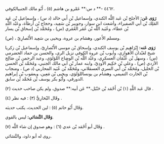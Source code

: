 ٤٤٦٢ -** د س:** عَمْرو بن هاشم (٥) ، أَبُو مالك الجنبيالكوفي.

**رَوَى عَن:** الأجلح بْن عَبد اللَّه الكندي، وإسماعيل بْن أَبي خالد (د س) ، وإسماعيل بْن عَبد المَلِك بْن أَبي الصفيراء، وأشعث ابن سوار، وجويبر بْن سَعِيد، وحجاج بْن أرطأة، وعَبْد اللَّهِ بْن عطاء، وعُبَيد اللَّه بْن عُمَر العُمَري (س) ، ومُحَمَّد بْن إسحاق بْن يسار

(ص) ، ومسلم الأَعور، وهشام بن عروة، ويحيى بن سَعِيد الأَنْصارِيّ.

**رَوَى عَنه:** إِبْرَاهِيم بْن يوسف الكندي، وإسحاق بْن موسى الأَنْصارِيّ، وإسماعيل بْن زكريا شيخ لعَبْدان الأهوازي، وأيوب بْن عروة الكوفي نزيل الري، والحسن بن حماد الحضرمي (س) ، وسهل بْن عُثْمَان العسكري، وعَبْد اللَّه بْن الوضاح اللؤلؤي، وعبد الرحمن بْن صَالِح الأزدي (ص) ، وعلي بْن حَكِيم الأَودِيّ، وابنه عمار بْن أَبي مالك الجنبي، ومُحَمَّد بْن الحسن بْن الخليل، ومُحَمَّد بْن أَبي السري العسقلاني، ومُحَمَّد بْن عُبَيد المحاربي (د ص) ، ومنجاب بْن الحارث التميمي، وهشام بن يونساللؤلؤي، ويحيى بْن مَعِين، ويعقوب بْن إبراهيم الدورقي، وأَبُو بكر يوسف بْن مُحَمَّد بْن سابق.

قال عَبد اللَّهِ (١) بْن أَحْمَد بْن حَنْبَل،** عَن أبيه:** صدوق، ولم يكن صاحب حديث (٢) .

وقَال البُخارِيُّ (٣) : فيه نظر (٤) .

وَقَال أَبُو حاتم (٥) : لين الحديث، يكتب حديثه.

**وَقَال النَّسَائي:** ليس بالقوي.

وَقَال أبو أَحْمَد بْن عدي (٦) : وهو صدوق إن شاء اللَّه (٧) .

روى له أبو داود، والنَّسَائي.